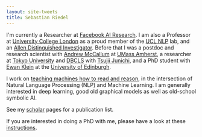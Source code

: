 ```yaml
---
layout: site-tweets
title: Sebastian Riedel
---
```


I'm currently a Researcher at [Facebook AI Research](https://research.fb.com/category/facebook-ai-research/). I am also a Professor at [University College London](http://www.ucl.ac.uk) as a proud member of the [UCL NLP](http://nlp.cs.ucl.ac.uk/) lab, and an [Allen Distinguished Investigator](http://www.pgafamilyfoundation.org/programs/investigators-fellows/key-initiative/adi-artificial-intelligence-awards).  Before that I was a postdoc and research scientist with [Andrew McCallum](http://people.cs.umass.edu/~mccallum/) at [UMass Amherst](http://cs.umass.edu), a researcher at [Tokyo University](http://www.u-tokyo.ac.jp/en/) and [DBCLS](http://dbcls.rois.ac.jp/en/) with [Tsujii Junichi](http://en.wikipedia.org/wiki/Jun'ichi_Tsujii), and a PhD student with [Ewan Klein](http://homepages.inf.ed.ac.uk/ewan/) at the [University of Edinburgh](http://www.ed.ac.uk/home).

I work on [teaching machines how to read and reason](http://nlp.cs.ucl.ac.uk/), in the intersection of Natural Language Processing (NLP) and Machine Learning. I am generally interested in deep learning, good old graphical models as well as old-school symbolic AI.    

See my [scholar](http://scholar.google.com/citations?user=AcCtcrsAAAAJ&hl=en) pages for a publication list.

If you are interested in doing a PhD with me, please have a look at these [instructions](https://docs.google.com/document/d/1VhoSeFceF8Qw4r3yuek9EjYkyLpPzXhNZcIhsNkGYs0/edit#heading=h.3o6imtfoxq0u). 
